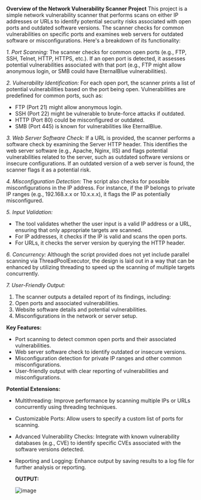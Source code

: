 

**Overview of the Network Vulnerability Scanner Project**
This project is a simple network vulnerability scanner that performs scans on either IP addresses or URLs to identify potential security risks associated with open ports and outdated software versions. The scanner checks for common vulnerabilities on specific ports and examines web servers for outdated software or misconfigurations. Here's a breakdown of its functionality:

*1. Port Scanning:*
The scanner checks for common open ports (e.g., FTP, SSH, Telnet, HTTP, HTTPS, etc.). If an open port is detected, it assesses potential vulnerabilities associated with that port (e.g., FTP might allow anonymous login, or SMB could have EternalBlue vulnerabilities).

*2. Vulnerability Identification:*
For each open port, the scanner prints a list of potential vulnerabilities based on the port being open. Vulnerabilities are predefined for common ports, such as:
- FTP (Port 21) might allow anonymous login.
- SSH (Port 22) might be vulnerable to brute-force attacks if outdated.
- HTTP (Port 80) could be misconfigured or outdated.
- SMB (Port 445) is known for vulnerabilities like EternalBlue.

*3. Web Server Software Check:*
If a URL is provided, the scanner performs a software check by examining the Server HTTP header. This identifies the web server software (e.g., Apache, Nginx, IIS) and flags potential vulnerabilities related to the server, such as outdated software versions or insecure configurations. If an outdated version of a web server is found, the scanner flags it as a potential risk.

*4. Misconfiguration Detection:*
The script also checks for possible misconfigurations in the IP address. For instance, if the IP belongs to private IP ranges (e.g., 192.168.x.x or 10.x.x.x), it flags the IP as potentially misconfigured.

*5. Input Validation:*
- The tool validates whether the user input is a valid IP address or a URL, ensuring that only appropriate targets are scanned.
- For IP addresses, it checks if the IP is valid and scans the open ports.
- For URLs, it checks the server version by querying the HTTP header.

*6. Concurrency:*
Although the script provided does not yet include parallel scanning via ThreadPoolExecutor, the design is laid out in a way that can be enhanced by utilizing threading to speed up the scanning of multiple targets concurrently.

*7. User-Friendly Output:*
1) The scanner outputs a detailed report of its findings, including:
2) Open ports and associated vulnerabilities.
3) Website software details and potential vulnerabilities.
4) Misconfigurations in the network or server setup.

**Key Features:**
- Port scanning to detect common open ports and their associated vulnerabilities.
- Web server software check to identify outdated or insecure versions.
- Misconfiguration detection for private IP ranges and other common misconfigurations.
- User-friendly output with clear reporting of vulnerabilities and misconfigurations.

**Potential Extensions:**
- Multithreading: Improve performance by scanning multiple IPs or URLs concurrently using threading techniques.
- Customizable Ports: Allow users to specify a custom list of ports for scanning.
- Advanced Vulnerability Checks: Integrate with known vulnerability databases (e.g., CVE) to identify specific CVEs associated with the software versions detected.
- Reporting and Logging: Enhance output by saving results to a log file for further analysis or reporting.

  **OUTPUT:**
  
  ![image](https://github.com/user-attachments/assets/b2054c9b-8f65-44e0-91ac-419233e002d7)
